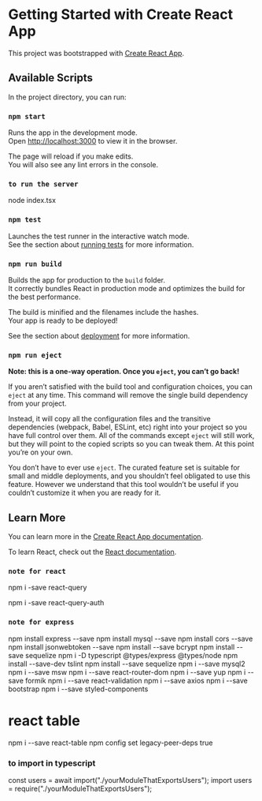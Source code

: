 # Getting Started with Create React App

This project was bootstrapped with [Create React App](https://github.com/facebook/create-react-app).

## Available Scripts

In the project directory, you can run:

### `npm start`

Runs the app in the development mode.\
Open [http://localhost:3000](http://localhost:3000) to view it in the browser.

The page will reload if you make edits.\
You will also see any lint errors in the console.

### `to run the server`
node index.tsx

### `npm test`

Launches the test runner in the interactive watch mode.\
See the section about [running tests](https://facebook.github.io/create-react-app/docs/running-tests) for more information.

### `npm run build`

Builds the app for production to the `build` folder.\
It correctly bundles React in production mode and optimizes the build for the best performance.

The build is minified and the filenames include the hashes.\
Your app is ready to be deployed!

See the section about [deployment](https://facebook.github.io/create-react-app/docs/deployment) for more information.

### `npm run eject`

**Note: this is a one-way operation. Once you `eject`, you can’t go back!**

If you aren’t satisfied with the build tool and configuration choices, you can `eject` at any time. This command will remove the single build dependency from your project.

Instead, it will copy all the configuration files and the transitive dependencies (webpack, Babel, ESLint, etc) right into your project so you have full control over them. All of the commands except `eject` will still work, but they will point to the copied scripts so you can tweak them. At this point you’re on your own.

You don’t have to ever use `eject`. The curated feature set is suitable for small and middle deployments, and you shouldn’t feel obligated to use this feature. However we understand that this tool wouldn’t be useful if you couldn’t customize it when you are ready for it.

## Learn More

You can learn more in the [Create React App documentation](https://facebook.github.io/create-react-app/docs/getting-started).

To learn React, check out the [React documentation](https://reactjs.org/).


### `note for react`
npm i -save react-query

npm i -save react-query-auth

### `note for express`
npm install express --save
npm install mysql --save
npm install cors --save
npm install jsonwebtoken --save
npm install --save bcrypt
npm install --save sequelize
npm i -D typescript @types/express @types/node
npm install --save-dev tslint
npm install --save sequelize
npm i --save mysql2
npm i --save msw
npm i --save react-router-dom
npm i --save yup
npm i --save formik
npm i --save react-validation
npm i --save axios
npm i --save bootstrap
npm i --save styled-components

# react table
npm i --save react-table
npm config set legacy-peer-deps true

### to import in typescript
const users = await import("./yourModuleThatExportsUsers");
import users = require("./yourModuleThatExportsUsers");